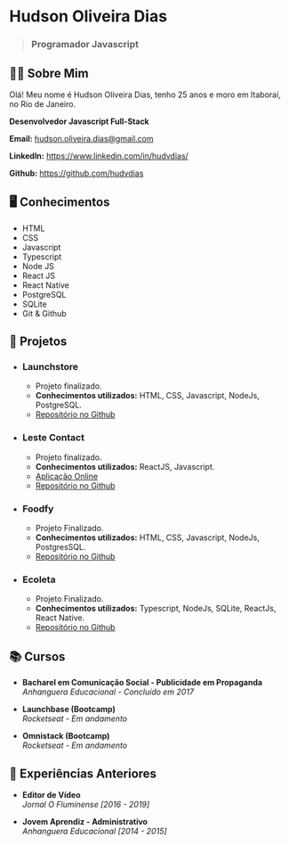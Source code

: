 # Hudson Oliveira Dias
> ### Programador Javascript

## 🙋‍♂️ Sobre Mim

Olá! Meu nome é Hudson Oliveira Dias, tenho 25 anos e moro em Itaboraí, no Rio de Janeiro.

**Desenvolvedor Javascript Full-Stack**

**Email:** hudson.oliveira.dias@gmail.com

**LinkedIn:** https://www.linkedin.com/in/hudvdias/

**Github:** https://github.com/hudvdias

## 🖥️ Conhecimentos

- HTML
- CSS
- Javascript
- Typescript
- Node JS
- React JS
- React Native
- PostgreSQL
- SQLite
- Git & Github

## 📁 Projetos

- ### Launchstore
	- Projeto finalizado.
	- **Conhecimentos utilizados:** HTML, CSS, Javascript, NodeJs, PostgreSQL.
	- [Repositório no Github](https://github.com/hudvdias/launchstore)

- ### Leste Contact
	- Projeto finalizado.
	- **Conhecimentos utilizados:** ReactJS, Javascript.
	- [Aplicação Online](https://leste-contact.herokuapp.com/)
	- [Repositório no Github](https://github.com/hudvdias/desafio)
	
- ### Foodfy
	- Projeto Finalizado.
	- **Conhecimentos utilizados:** HTML, CSS, Javascript, NodeJs, PostgresSQL.
	- [Repositório no Github](https://github.com/hudvdias/foodfy)

- ### Ecoleta
	- Projeto Finalizado.
	- **Conhecimentos utilizados:** Typescript, NodeJs, SQLite, ReactJs, React Native.
	- [Repositório no Github](https://github.com/hudvdias/ecoleta)

## 📚 Cursos

- **Bacharel em Comunicação Social - Publicidade em Propaganda** \
*Anhanguera Educacional - Concluído em 2017*

- **Launchbase (Bootcamp)** \
*Rocketseat - Em andamento*

- **Omnistack (Bootcamp)** \
*Rocketseat - Em andamento*

## 💼 Experiências Anteriores

- **Editor de Vídeo** \
*Jornal O Fluminense [2016 - 2019]*

- **Jovem Aprendiz - Administrativo** \
*Anhanguera Educacional [2014 - 2015]*
